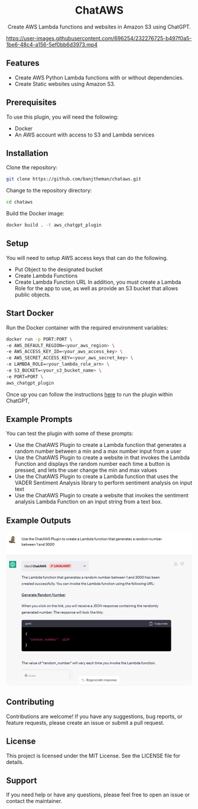 <h1 align="center">ChatAWS</h1>

<p align="center">
   Create AWS Lambda functions and websites in Amazon S3 using ChatGPT.
</p>

https://user-images.githubusercontent.com/696254/232276725-b497f0a5-1be6-48c4-a156-5ef0bb6d3973.mp4


## Features

- Create AWS Python Lambda functions with or without dependencies.
- Create Static websites using Amazon S3.

## Prerequisites

To use this plugin, you will need the following:

- Docker
- An AWS account with access to S3 and Lambda services

## Installation

Clone the repository:

```bash
git clone https://github.com/banjtheman/chataws.git
```

Change to the repository directory:

```bash
cd chataws
```

Build the Docker image:

```bash
docker build . -t aws_chatgpt_plugin
```

## Setup

You will need to setup AWS access keys that can do the following.
 * Put Object to the designated bucket
* Create Lambda Functions
* Create Lambda Function URL
In addition, you must create a Lambda Role for the app to use, as well as provide an S3 bucket that allows public objects.

## Start Docker

Run the Docker container with the required environment variables:

```bash
docker run -p PORT:PORT \
-e AWS_DEFAULT_REGION=<your_aws_region> \
-e AWS_ACCESS_KEY_ID=<your_aws_access_key> \
-e AWS_SECRET_ACCESS_KEY=<your_aws_secret_key> \
-e LAMBDA_ROLE=<your_lambda_role_arn> \
-e S3_BUCKET=<your_s3_bucket_name> \
-e PORT=PORT \
aws_chatgpt_plugin
```

Once up you can follow the instructions [here](https://platform.openai.com/docs/plugins/getting-started/running-a-plugin) to run the plugin within ChatGPT,


## Example Prompts

You can test the plugin with some of these prompts:

* Use the ChatAWS Plugin to create a Lambda function that generates a random number between a min and a max number input from a user
* Use the ChatAWS Plugin to create a website in that invokes the Lambda Function and displays the random number each time a button is pressed, and lets the user change the min and max values
* Use the ChatAWS Plugin to create a Lambda function that uses the VADER Sentiment Analysis library to perform sentiment analysis on input text
* Use the ChatAWS Plugin to create a website that invokes the sentiment analysis Lambda Function on an input string from a text box.


## Example Outputs
<div align="center"><img src="chat_aws_random_example.png" alt="ChatAWS Plugin creating a Lambda Function"></div>


## Contributing

Contributions are welcome! If you have any suggestions, bug reports, or feature requests, please create an issue or submit a pull request.

## License

This project is licensed under the MIT License. See the LICENSE file for details.

## Support

If you need help or have any questions, please feel free to open an issue or contact the maintainer.
